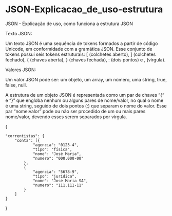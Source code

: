 # JSON-Explicacao_de_uso-estrutura
JSON - Explicação de uso, como funciona a estrutura JSON

Texto JSON:

Um texto JSON é uma sequência de tokens formados a 
partir de código Unicode, em conformidade com a gramática 
JSON. Esse conjunto de tokens possui seis tokens 
estruturais: [ (colchetes aberto), ] (colchetes fechado), 
{ (chaves aberta), } (chaves fechada), : (dois pontos) e , 
(vírgula).


Valores JSON:

Um valor JSON pode ser: um objeto, um array, um número, 
uma string, true, false, null.

A estrutura de um objeto JSON é representada como um par 
de chaves “{“ e “}” que engloba nenhum ou alguns pares de 
nome/valor, no qual o nome é uma string, seguido de dois 
pontos (:) que separam o nome do valor. Esse par 
“nome:valor” pode ou não ser procedido de um ou mais pares 
nome/valor, devendo esses serem separados por vírgula.


{

    "correntistas": {
        "conta": [{
                "agencia": "0123-4",
                "tipo": "física",
                "nome": "José Maria",
                "numero": "000.000-00"
            },
            {
                "agencia": "5678-9",
                "tipo": "jurídica",
                "nome": "José Maria SA",
                "numero": "111.111-11"
            }
        ]
    }
}
